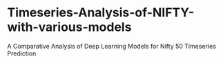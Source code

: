 # Timeseries-Analysis-of-NIFTY-with-various-models
A Comparative Analysis of Deep Learning Models for Nifty 50 Timeseries Prediction
